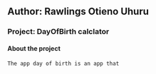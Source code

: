 ## Author: Rawlings Otieno Uhuru
### Project: DayOfBirth calclator
#### About the project
    The app day of birth is an app that